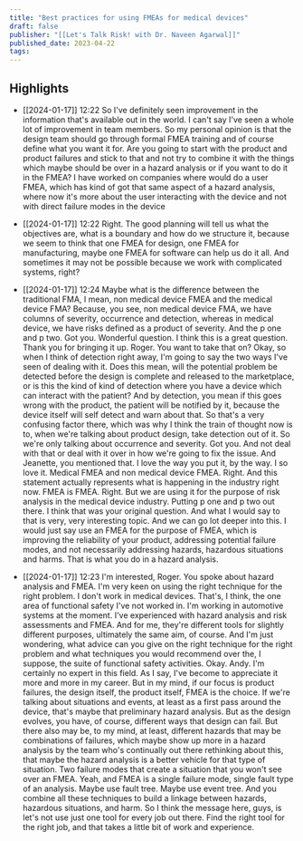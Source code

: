 ```yaml
---
title: "Best practices for using FMEAs for medical devices"
draft: false
publisher: "[[Let's Talk Risk! with Dr. Naveen Agarwal]]"
published_date: 2023-04-22
tags:
---
```



## Highlights
* [[2024-01-17]] 12:22  So I've definitely seen improvement in the information that's available out in the world. I can't say I've seen a whole lot of improvement in team members. So my personal opinion is that the design team should go through formal FMEA training and of course define what you want it for. Are you going to start with the product and product failures and stick to that and not try to combine it with the things which maybe should be over in a hazard analysis or if you want to do it in the FMEA? I have worked on companies where would do a user FMEA, which has kind of got that same aspect of a hazard analysis, where now it's more about the user interacting with the device and not with direct failure modes in the device

* [[2024-01-17]] 12:22  Right. The good planning will tell us what the objectives are, what is a boundary and how do we structure it, because we seem to think that one FMEA for design, one FMEA for manufacturing, maybe one FMEA for software can help us do it all. And sometimes it may not be possible because we work with complicated systems, right?

* [[2024-01-17]] 12:24  Maybe what is the difference between the traditional FMA, I mean, non medical device FMEA and the medical device FMA? Because, you see, non medical device FMA, we have columns of severity, occurrence and detection, whereas in medical device, we have risks defined as a product of severity. And the p one and p two. Got you. Wonderful question. I think this is a great question. Thank you for bringing it up. Roger. You want to take that on? Okay, so when I think of detection right away, I'm going to say the two ways I've seen of dealing with it. Does this mean, will the potential problem be detected before the design is complete and released to the marketplace, or is this the kind of kind of detection where you have a device which can interact with the patient? And by detection, you mean if this goes wrong with the product, the patient will be notified by it, because the device itself will self detect and warn about that. So that's a very confusing factor there, which was why I think the train of thought now is to, when we're talking about product design, take detection out of it. So we're only talking about occurrence and severity. Got you. And not deal with that or deal with it over in how we're going to fix the issue. And Jeanette, you mentioned that. I love the way you put it, by the way. I so love it. Medical FMEA and non medical device FMEA. Right. And this statement actually represents what is happening in the industry right now. FMEA is FMEA. Right. But we are using it for the purpose of risk analysis in the medical device industry. Putting p one and p two out there. I think that was your original question. And what I would say to that is very, very interesting topic. And we can go lot deeper into this. I would just say use an FMEA for the purpose of FMEA, which is improving the reliability of your product, addressing potential failure modes, and not necessarily addressing hazards, hazardous situations and harms. That is what you do in a hazard analysis.

* [[2024-01-17]] 12:23  I'm interested, Roger. You spoke about hazard analysis and FMEA. I'm very keen on using the right technique for the right problem. I don't work in medical devices. That's, I think, the one area of functional safety I've not worked in. I'm working in automotive systems at the moment. I've experienced with hazard analysis and risk assessments and FMEA. And for me, they're different tools for slightly different purposes, ultimately the same aim, of course. And I'm just wondering, what advice can you give on the right technique for the right problem and what techniques you would recommend over the, I suppose, the suite of functional safety activities. Okay. Andy. I'm certainly no expert in this field. As I say, I've become to appreciate it more and more in my career. But in my mind, if our focus is product failures, the design itself, the product itself, FMEA is the choice. If we're talking about situations and events, at least as a first pass around the device, that's maybe that preliminary hazard analysis. But as the design evolves, you have, of course, different ways that design can fail. But there also may be, to my mind, at least, different hazards that may be combinations of failures, which maybe show up more in a hazard analysis by the team who's continually out there rethinking about this, that maybe the hazard analysis is a better vehicle for that type of situation. Two failure modes that create a situation that you won't see over an FMEA. Yeah, and FMEA is a single failure mode, single fault type of an analysis. Maybe use fault tree. Maybe use event tree. And you combine all these techniques to build a linkage between hazards, hazardous situations, and harm. So I think the message here, guys, is let's not use just one tool for every job out there. Find the right tool for the right job, and that takes a little bit of work and experience.

